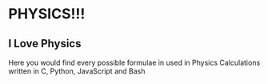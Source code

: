 # PHYSICS!!!
## I Love Physics
Here you would find every possible formulae in used in Physics Calculations written in C, Python, JavaScript and Bash
